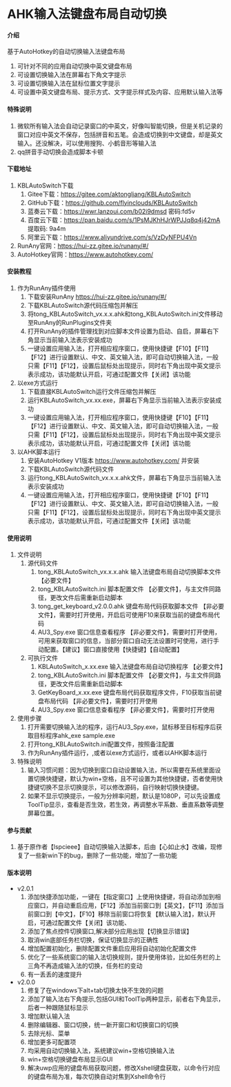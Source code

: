 # AHK输入法键盘布局自动切换

#### 介绍
基于AutoHotkey的自动切换输入法键盘布局
1. 可针对不同的应用自动切换中英文键盘布局
2. 可设置切换输入法在屏幕右下角文字提示
3. 可设置切换输入法在鼠标位置文字提示
4. 可设置中英文键盘布局、提示方式、文字提示样式及内容、应用默认输入法等

#### 特殊说明
1. 微软所有输入法会自动记录窗口的中英文，好像叫智能切换，但是关机记录的窗口对应中英文不保存，包括拼音和五笔。会造成切换到中文键盘，却是英文输入。还没解决，可以使用搜狗、小鹤音形等输入法
2. qq拼音手动切换会造成脚本卡顿

#### 下载地址
1. KBLAutoSwitch下载
    1. Gitee下载：https://gitee.com/aktongliang/KBLAutoSwitch
    2. GitHub下载：https://github.com/flyinclouds/KBLAutoSwitch
    3. 蓝奏云下载：https://wwr.lanzoui.com/b02i9dmsd 密码:fd5v
    4. 百度云下载：https://pan.baidu.com/s/1PsMJKhHJrWPJJq8q4j42mA 提取码: 9a4m 
    5. 阿里云下载：https://www.aliyundrive.com/s/VzDyNFPU4Vn
2. RunAny官网：https://hui-zz.gitee.io/runany/#/
3. AutoHotkey官网：https://www.autohotkey.com/

#### 安装教程
1. 作为RunAny插件使用
    1. 下载安装RunAny https://hui-zz.gitee.io/runany/#/ 
    2. 下载KBLAutoSwitch源代码压缩包并解压
    3. 将tong_KBLAutoSwitch_vx.x.x.ahk和tong_KBLAutoSwitch.ini文件移动至RunAny的RunPlugins文件夹
    4. 打开RunAny的插件管理找到对应脚本文件设置为启动、自启，屏幕右下角显示当前输入法表示安装成功
    5. 一键设置应用输入法，打开相应程序窗口，使用快捷键【F10】【F11】【F12】进行设置默认、中文、英文输入法，即可自动切换输入法，一般只需【F11】【F12】，设置后鼠标处出现提示，同时右下角出现中英文提示表示成功，该功能默认开启，可通过配置文件【关闭】该功能
2. 以exe方式运行
    1. 下载直接KBLAutoSwitch运行文件压缩包并解压
    2. 运行KBLAutoSwitch_vx.xx.exe，屏幕右下角显示当前输入法表示安装成功
    3. 一键设置应用输入法，打开相应程序窗口，使用快捷键【F10】【F11】【F12】进行设置默认、中文、英文输入法，即可自动切换输入法，一般只需【F11】【F12】，设置后鼠标处出现提示，同时右下角出现中英文提示表示成功，该功能默认开启，可通过配置文件【关闭】该功能
3. 以AHK脚本运行
    1. 安装AutoHotkey V1版本 https://www.autohotkey.com/ 并安装
    2. 下载KBLAutoSwitch源代码文件
    3. 运行tong_KBLAutoSwitch_vx.x.x.ahk文件，屏幕右下角显示当前输入法表示安装成功
    4. 一键设置应用输入法，打开相应程序窗口，使用快捷键【F10】【F11】【F12】进行设置默认、中文、英文输入法，即可自动切换输入法，一般只需【F11】【F12】，设置后鼠标处出现提示，同时右下角出现中英文提示表示成功，该功能默认开启，可通过配置文件【关闭】该功能

#### 使用说明
1. 文件说明
    1. 源代码文件
        1. tong_KBLAutoSwitch_vx.x.x.ahk    输入法键盘布局自动切换脚本文件        【必要文件】
        2. tong_KBLAutoSwitch.ini           脚本配置文件                        【必要文件】，与主文件同路径，更改文件后需重新启动脚本
        3. tong_get_keyboard_v2.0.0.ahk     键盘布局代码获取脚本文件             【非必要文件】，需要时打开使用，开启后可使用F10来获取当前的键盘布局代码
        4. AU3_Spy.exe                      窗口信息查看程序                    【非必要文件】，需要时打开使用，可用来获取窗口的信息，当部分窗口自动无法设置时可使用，进行手动配置。【建议】窗口直接使用【快捷键】【自动配置】
    2. 可执行文件
        1. KBLAutoSwitch_x.xx.exe           输入法键盘布局自动切换程序            【必要文件】
        2. tong_KBLAutoSwitch.ini           脚本配置文件                         【必要文件】，与主文件同路径，更改文件后需重新启动脚本
        3. GetKeyBoard_x.xx.exe             键盘布局代码获取程序文件，F10获取当前键盘布局代码    【非必要文件】，需要时打开使用
        4. AU3_Spy.exe                      窗口信息查看程序    【非必要文件】，需要时打开使用
2. 使用步骤
    1. 打开需要切换输入法的程序，运行AU3_Spy.exe，鼠标移至目标程序后获取目标程序ahk_exe sample.exe
    2. 打开tong_KBLAutoSwitch.ini配置文件，按照备注配置
    3. 作为RunAny插件运行，,或者以exe方式运行，或者以AHK脚本运行
3. 特殊说明
    1. 输入习惯问题：因为切换到窗口自动设置输入法，所以需要在系统里面设置切换快捷键，默认为win+空格，且不可设置为其他快捷键，否者使用快捷键切换不显示切换提示，可以修改源码，自行映射切换快捷键。
    2. 如果不显示切换提示，一般为分辨率问题，默认是1080P，可以先设置成ToolTip显示，查看是否生效，若生效，再调整水平系数、垂直系数等调整屏幕位置。

#### 参与贡献
1. 基于原作者【lspcieee】自动切换输入法脚本，后由【心如止水】改编，现修复了一些新win下的bug，删除了一些功能，增加了一些功能

#### 版本说明
- v2.0.1
    1. 添加快捷添加功能，一键在【指定窗口】上使用快捷键，将自动添加到相应窗口，并自动重启应用，【F12】添加当前窗口到【英文】，【F11】添加当前窗口到【中文】，【F10】移除当前窗口将恢复【默认输入法】，默认开启，可通过配置文件【关闭】该功能、
    2. 添加了焦点控件切换窗口,解决部分应用出现【切换显示错误】
    3. 取消win底部任务栏切换，保证切换显示的正确性
    4. 增加配置初始化，删除配置文件重启应用将自动初始化配置文件
    5. 优化了一些系统窗口的输入法切换规则，提升使用体验，比如任务栏的上三角不再造成输入法的切换，任务栏的变动
    6. 有一丢丢的速度提升
- v2.0.0
    1. 修复了在windows下alt+tab切换太快不生效的问题
    2. 添加了输入法右下角提示,包括GUI和ToolTip两种显示，前者右下角显示，后者一种跟随鼠标显示
    3. 增加默认输入法
    4. 删除编辑器、窗口切换，统一新开窗口和切换窗口的切换
    5. 去除光标、菜单
    6. 增加更多可配置项
    7. 均采用自动切换输入法，系统建议win+空格切换输入法
    8. win+空格切换键盘布局显示GUI
    9. 解决uwp应用的键盘布局获取问题，修改Xshell键盘获取，以命令行对应的键盘布局为准，每次切换自动对焦到Xshell命令行
